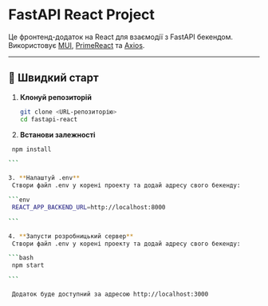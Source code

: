 # FastAPI React Project

Це фронтенд-додаток на React для взаємодії з FastAPI бекендом.  
Використовує [MUI](https://mui.com/), [PrimeReact](https://primereact.org/) та [Axios](https://axios-http.com/).

---

## 🚀 Швидкий старт

1. **Клонуй репозиторій**

    ```bash
    git clone <URL-репозиторію>
    cd fastapi-react

    ```

2. **Встанови залежності**

````bash
 npm install

```

3. **Налаштуй .env**
 Створи файл .env у корені проекту та додай адресу свого бекенду:

```env
 REACT_APP_BACKEND_URL=http://localhost:8000

```

4. **Запусти розробницький сервер**
 Створи файл .env у корені проекту та додай адресу свого бекенду:

```bash
 npm start

```

 Додаток буде доступний за адресою http://localhost:3000
